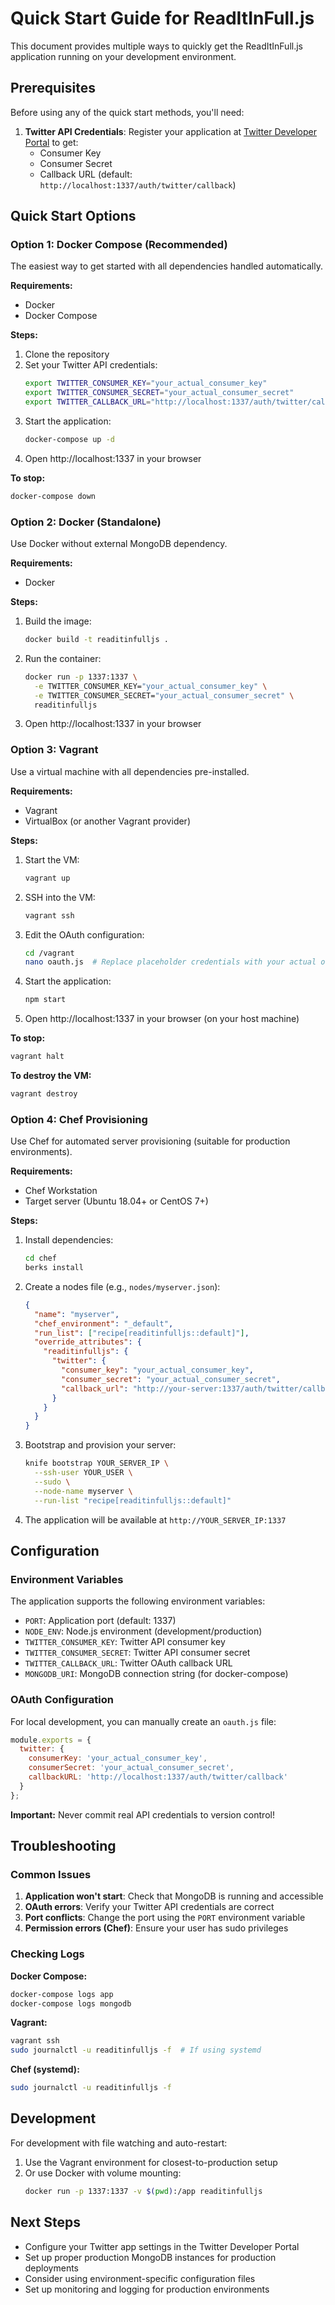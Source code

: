 # Quick Start Guide for ReadItInFull.js

This document provides multiple ways to quickly get the ReadItInFull.js application running on your development environment.

## Prerequisites

Before using any of the quick start methods, you'll need:

1. **Twitter API Credentials**: Register your application at [Twitter Developer Portal](https://developer.twitter.com/) to get:
   - Consumer Key
   - Consumer Secret
   - Callback URL (default: `http://localhost:1337/auth/twitter/callback`)

## Quick Start Options

### Option 1: Docker Compose (Recommended)

The easiest way to get started with all dependencies handled automatically.

**Requirements:**
- Docker
- Docker Compose

**Steps:**
1. Clone the repository
2. Set your Twitter API credentials:
   ```bash
   export TWITTER_CONSUMER_KEY="your_actual_consumer_key"
   export TWITTER_CONSUMER_SECRET="your_actual_consumer_secret" 
   export TWITTER_CALLBACK_URL="http://localhost:1337/auth/twitter/callback"
   ```
3. Start the application:
   ```bash
   docker-compose up -d
   ```
4. Open http://localhost:1337 in your browser

**To stop:**
```bash
docker-compose down
```

### Option 2: Docker (Standalone)

Use Docker without external MongoDB dependency.

**Requirements:**
- Docker

**Steps:**
1. Build the image:
   ```bash
   docker build -t readitinfulljs .
   ```
2. Run the container:
   ```bash
   docker run -p 1337:1337 \
     -e TWITTER_CONSUMER_KEY="your_actual_consumer_key" \
     -e TWITTER_CONSUMER_SECRET="your_actual_consumer_secret" \
     readitinfulljs
   ```
3. Open http://localhost:1337 in your browser

### Option 3: Vagrant

Use a virtual machine with all dependencies pre-installed.

**Requirements:**
- Vagrant
- VirtualBox (or another Vagrant provider)

**Steps:**
1. Start the VM:
   ```bash
   vagrant up
   ```
2. SSH into the VM:
   ```bash
   vagrant ssh
   ```
3. Edit the OAuth configuration:
   ```bash
   cd /vagrant
   nano oauth.js  # Replace placeholder credentials with your actual ones
   ```
4. Start the application:
   ```bash
   npm start
   ```
5. Open http://localhost:1337 in your browser (on your host machine)

**To stop:**
```bash
vagrant halt
```

**To destroy the VM:**
```bash
vagrant destroy
```

### Option 4: Chef Provisioning

Use Chef for automated server provisioning (suitable for production environments).

**Requirements:**
- Chef Workstation
- Target server (Ubuntu 18.04+ or CentOS 7+)

**Steps:**

1. Install dependencies:
   ```bash
   cd chef
   berks install
   ```

2. Create a nodes file (e.g., `nodes/myserver.json`):
   ```json
   {
     "name": "myserver",
     "chef_environment": "_default",
     "run_list": ["recipe[readitinfulljs::default]"],
     "override_attributes": {
       "readitinfulljs": {
         "twitter": {
           "consumer_key": "your_actual_consumer_key",
           "consumer_secret": "your_actual_consumer_secret",
           "callback_url": "http://your-server:1337/auth/twitter/callback"
         }
       }
     }
   }
   ```

3. Bootstrap and provision your server:
   ```bash
   knife bootstrap YOUR_SERVER_IP \
     --ssh-user YOUR_USER \
     --sudo \
     --node-name myserver \
     --run-list "recipe[readitinfulljs::default]"
   ```

4. The application will be available at `http://YOUR_SERVER_IP:1337`

## Configuration

### Environment Variables

The application supports the following environment variables:

- `PORT`: Application port (default: 1337)
- `NODE_ENV`: Node.js environment (development/production)
- `TWITTER_CONSUMER_KEY`: Twitter API consumer key
- `TWITTER_CONSUMER_SECRET`: Twitter API consumer secret
- `TWITTER_CALLBACK_URL`: Twitter OAuth callback URL
- `MONGODB_URI`: MongoDB connection string (for docker-compose)

### OAuth Configuration

For local development, you can manually create an `oauth.js` file:

```javascript
module.exports = {
  twitter: {
    consumerKey: 'your_actual_consumer_key',
    consumerSecret: 'your_actual_consumer_secret',
    callbackURL: 'http://localhost:1337/auth/twitter/callback'
  }
};
```

**Important:** Never commit real API credentials to version control!

## Troubleshooting

### Common Issues

1. **Application won't start**: Check that MongoDB is running and accessible
2. **OAuth errors**: Verify your Twitter API credentials are correct
3. **Port conflicts**: Change the port using the `PORT` environment variable
4. **Permission errors (Chef)**: Ensure your user has sudo privileges

### Checking Logs

**Docker Compose:**
```bash
docker-compose logs app
docker-compose logs mongodb
```

**Vagrant:**
```bash
vagrant ssh
sudo journalctl -u readitinfulljs -f  # If using systemd
```

**Chef (systemd):**
```bash
sudo journalctl -u readitinfulljs -f
```

## Development

For development with file watching and auto-restart:

1. Use the Vagrant environment for closest-to-production setup
2. Or use Docker with volume mounting:
   ```bash
   docker run -p 1337:1337 -v $(pwd):/app readitinfulljs
   ```

## Next Steps

- Configure your Twitter app settings in the Twitter Developer Portal
- Set up proper production MongoDB instances for production deployments
- Consider using environment-specific configuration files
- Set up monitoring and logging for production environments